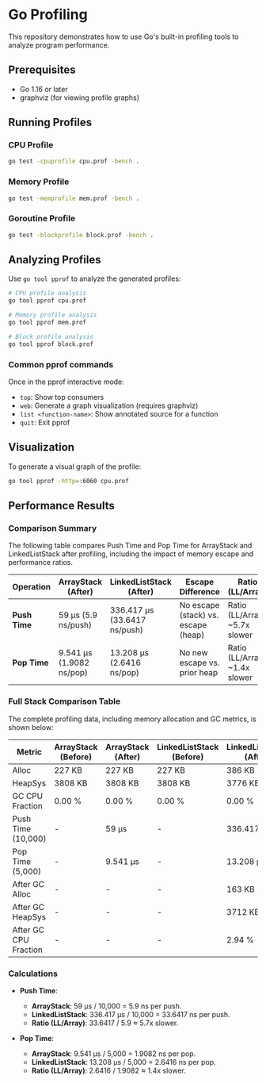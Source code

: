 # Go Profiling

This repository demonstrates how to use Go's built-in profiling tools to analyze program performance.

## Prerequisites

- Go 1.16 or later
- graphviz (for viewing profile graphs)

## Running Profiles

### CPU Profile

```bash
go test -cpuprofile cpu.prof -bench .
```

### Memory Profile

```bash
go test -memprofile mem.prof -bench .
```

### Goroutine Profile

```bash
go test -blockprofile block.prof -bench .
```

## Analyzing Profiles

Use `go tool pprof` to analyze the generated profiles:

```bash
# CPU profile analysis
go tool pprof cpu.prof

# Memory profile analysis
go tool pprof mem.prof

# Block profile analysis
go tool pprof block.prof
```

### Common pprof commands

Once in the pprof interactive mode:
- `top`: Show top consumers
- `web`: Generate a graph visualization (requires graphviz)
- `list <function-name>`: Show annotated source for a function
- `quit`: Exit pprof

## Visualization

To generate a visual graph of the profile:

```bash
go tool pprof -http=:6060 cpu.prof
```

## Performance Results
### Comparison Summary
The following table compares Push Time and Pop Time for ArrayStack and LinkedListStack after profiling, including the impact of memory escape and performance ratios.

| Operation   | ArrayStack (After)      | LinkedListStack (After)   | Escape Difference            | Ratio (LL/Array)         |
|-------------|-------------------------|---------------------------|------------------------------|--------------------------|
| **Push Time** | 59 µs (5.9 ns/push)     | 336.417 µs (33.6417 ns/push) | No escape (stack) vs. escape (heap) | Ratio (LL/Array) ~5.7x slower |
| **Pop Time**  | 9.541 µs (1.9082 ns/pop) | 13.208 µs (2.6416 ns/pop)  | No new escape vs. prior heap | Ratio (LL/Array) ~1.4x slower |


### Full Stack Comparison Table
The complete profiling data, including memory allocation and GC metrics, is shown below:

| Metric                | ArrayStack (Before) | ArrayStack (After) | LinkedListStack (Before) | LinkedListStack (After) |
|-----------------------|---------------------|--------------------|--------------------------|-------------------------|
| Alloc                 | 227 KB              | 227 KB             | 227 KB                   | 386 KB                  |
| HeapSys               | 3808 KB             | 3808 KB            | 3808 KB                  | 3776 KB                 |
| GC CPU Fraction       | 0.00 %              | 0.00 %             | 0.00 %                   | 0.00 %                  |
| Push Time (10,000)    | -                   | 59 µs              | -                        | 336.417 µs              |
| Pop Time (5,000)      | -                   | 9.541 µs           | -                        | 13.208 µs               |
| After GC Alloc        | -                   | -                  | -                        | 163 KB                  |
| After GC HeapSys      | -                   | -                  | -                        | 3712 KB                 |
| After GC CPU Fraction | -                   | -                  | -                        | 2.94 %                  |

### Calculations

- **Push Time**:
    - **ArrayStack**: 59 µs / 10,000 = 5.9 ns per push.
    - **LinkedListStack**: 336.417 µs / 10,000 = 33.6417 ns per push.
    - **Ratio (LL/Array)**: 33.6417 / 5.9 ≈ 5.7x slower.

- **Pop Time**:
    - **ArrayStack**: 9.541 µs / 5,000 = 1.9082 ns per pop.
    - **LinkedListStack**: 13.208 µs / 5,000 = 2.6416 ns per pop.
    - **Ratio (LL/Array)**: 2.6416 / 1.9082 ≈ 1.4x slower.